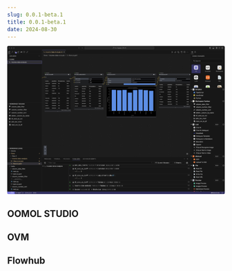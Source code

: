 ```yaml
---
slug: 0.0.1-beta.1
title: 0.0.1-beta.1
date: 2024-08-30
---
```


![banner](./oomol_studio.jpg)

<!-- truncate -->

## OOMOL STUDIO

## OVM

## Flowhub
